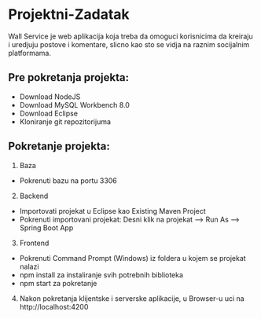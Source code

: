 # Projektni-Zadatak

Wall Service je web aplikacija koja treba da omoguci korisnicima da kreiraju i uredjuju postove i komentare, slicno kao sto se vidja na raznim socijalnim platformama.

## Pre pokretanja projekta:

- Download NodeJS
- Download MySQL Workbench 8.0
- Download Eclipse
- Kloniranje git repozitorijuma



## Pokretanje projekta:

1. Baza
- Pokrenuti bazu na portu 3306

2. Backend
- Importovati projekat u Eclipse kao Existing Maven Project
- Pokrenuti importovani projekat: Desni klik na projekat --> Run As --> Spring Boot App

3. Frontend
- Pokrenuti Command Prompt (Windows) iz foldera u kojem se projekat nalazi 
- npm install za instaliranje svih potrebnih biblioteka
- npm start za pokretanje

4. Nakon pokretanja klijentske i serverske aplikacije, u Browser-u uci na http://localhost:4200


